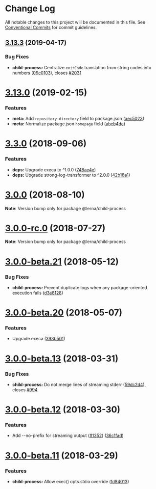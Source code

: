 # Change Log

All notable changes to this project will be documented in this file.
See [Conventional Commits](https://conventionalcommits.org) for commit guidelines.

## [3.13.3](https://github.com/lerna/lerna/compare/v3.13.2...v3.13.3) (2019-04-17)


### Bug Fixes

* **child-process:** Centralize `exitCode` translation from string codes into numbers ([09c0103](https://github.com/lerna/lerna/commit/09c0103)), closes [#2031](https://github.com/lerna/lerna/issues/2031)





# [3.13.0](https://github.com/lerna/lerna/compare/v3.12.1...v3.13.0) (2019-02-15)


### Features

* **meta:** Add `repository.directory` field to package.json ([aec5023](https://github.com/lerna/lerna/commit/aec5023))
* **meta:** Normalize package.json `homepage` field ([abeb4dc](https://github.com/lerna/lerna/commit/abeb4dc))





<a name="3.3.0"></a>
# [3.3.0](https://github.com/lerna/lerna/compare/v3.2.1...v3.3.0) (2018-09-06)


### Features

* **deps:** Upgrade execa to ^1.0.0 ([748ae4e](https://github.com/lerna/lerna/commit/748ae4e))
* **deps:** Upgrade strong-log-transformer to ^2.0.0 ([42b18a1](https://github.com/lerna/lerna/commit/42b18a1))





<a name="3.0.0"></a>
# [3.0.0](https://github.com/lerna/lerna/compare/v3.0.0-rc.0...v3.0.0) (2018-08-10)

**Note:** Version bump only for package @lerna/child-process





<a name="3.0.0-rc.0"></a>
# [3.0.0-rc.0](https://github.com/lerna/lerna/compare/v3.0.0-beta.21...v3.0.0-rc.0) (2018-07-27)

**Note:** Version bump only for package @lerna/child-process





<a name="3.0.0-beta.21"></a>
# [3.0.0-beta.21](https://github.com/lerna/lerna/compare/v3.0.0-beta.20...v3.0.0-beta.21) (2018-05-12)


### Bug Fixes

* **child-process:** Prevent duplicate logs when any package-oriented execution fails ([d3a8128](https://github.com/lerna/lerna/commit/d3a8128))





<a name="3.0.0-beta.20"></a>
# [3.0.0-beta.20](https://github.com/lerna/lerna/compare/v3.0.0-beta.19...v3.0.0-beta.20) (2018-05-07)


### Features

* Upgrade execa ([393b501](https://github.com/lerna/lerna/commit/393b501))





<a name="3.0.0-beta.13"></a>
# [3.0.0-beta.13](https://github.com/lerna/lerna/compare/v3.0.0-beta.12...v3.0.0-beta.13) (2018-03-31)


### Bug Fixes

* **child-process:** Do not merge lines of streaming stderr ([59dc2d4](https://github.com/lerna/lerna/commit/59dc2d4)), closes [#994](https://github.com/lerna/lerna/issues/994)





<a name="3.0.0-beta.12"></a>
# [3.0.0-beta.12](https://github.com/lerna/lerna/compare/v3.0.0-beta.11...v3.0.0-beta.12) (2018-03-30)


### Features

* Add --no-prefix for streaming output ([#1352](https://github.com/lerna/lerna/issues/1352)) ([36c1fad](https://github.com/lerna/lerna/commit/36c1fad))





<a name="3.0.0-beta.11"></a>
# [3.0.0-beta.11](https://github.com/lerna/lerna/compare/v3.0.0-beta.10...v3.0.0-beta.11) (2018-03-29)


### Features

* **child-process:** Allow exec() opts.stdio override ([fd84013](https://github.com/lerna/lerna/commit/fd84013))

